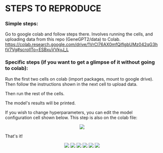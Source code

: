 # STEPS TO REPRODUCE

### Simple steps:

Go to google colab and follow steps there.
Involves running the cells, and uploading data from this repo (GeneGPT2/data) to Colab.
https://colab.research.google.com/drive/1VrCl76AX0mfQiflgbUMz042qG3htV7Vg#scrollTo=ESBxuVVkyJ_L

### Specific steps (if you want to get a glimpse of it without going to colab):

Run the first two cells on colab (import packages, mount to google drive). Then follow the instructions shown in the next cell to upload data.

Then run the rest of the cells.

The model's results will be printed.

If you wish to change hyperparameters, you can edit the model configuration cell shown below. This step is also on the colab file:

<p align="center">
  <img src="https://github.com/ZovcIfzm/GeneGPT2/blob/main/readme-imgs/step3-hyperparameters.PNG">  
</p>

That's it!

<p align="center">
  <img src="https://github.com/ZovcIfzm/GeneGPT2/blob/main/readme-imgs/595_final_report-1.jpg">  
  <img src="https://github.com/ZovcIfzm/GeneGPT2/blob/main/readme-imgs/595_final_report-2.jpg">  
  <img src="https://github.com/ZovcIfzm/GeneGPT2/blob/main/readme-imgs/595_final_report-3.jpg">  
  <img src="https://github.com/ZovcIfzm/GeneGPT2/blob/main/readme-imgs/595_final_report-4.jpg">  
  <img src="https://github.com/ZovcIfzm/GeneGPT2/blob/main/readme-imgs/595_final_report-5.jpg">  
  <img src="https://github.com/ZovcIfzm/GeneGPT2/blob/main/readme-imgs/595_final_report-6.jpg">  
</p>
